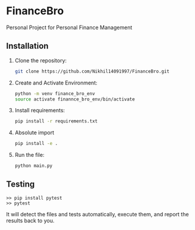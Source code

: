 # FinanceBro

Personal Project for Personal Finance Management

## Installation

1. Clone the repository:

   ```bash
   git clone https://github.com/Nikhil14091997/FinanceBro.git

3. Create and Activate Environment:

    ```bash
    python -m venv finance_bro_env
    source activate finannce_bro_env/bin/activate

2. Install requirements:

    ```bash
    pip install -r requirements.txt

3. Absolute import
    ```bash
    pip install -e .
4. Run the file:
    ```bash
    python main.py

## Testing

    >> pip install pytest
    >> pytest

It will detect the files and tests automatically, execute them, and report the results back to you.




